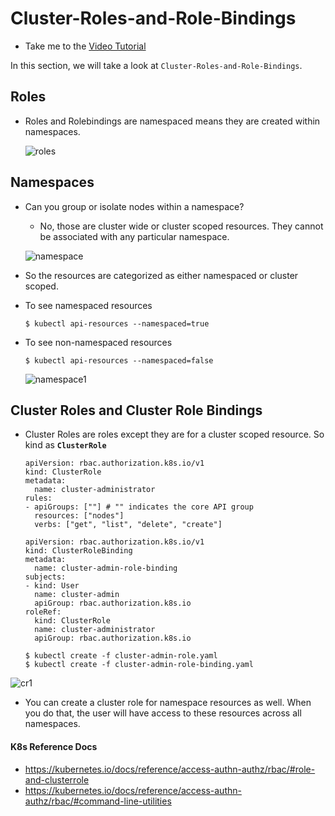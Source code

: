 # Cluster-Roles-and-Role-Bindings

  - Take me to the [Video Tutorial](https://kodekloud.com/topic/cluster-roles-and-role-bindings/)

In this section, we will take a look at `Cluster-Roles-and-Role-Bindings`.

## Roles
- Roles and Rolebindings are namespaced means they are created within namespaces.

  ![roles](../../images/roles.PNG)

## Namespaces
- Can you group or isolate nodes within a namespace?
  - No, those are cluster wide or cluster scoped resources. They cannot be associated with any particular namespace.

  ![namespace](../../images/namespace.PNG)

- So the resources are categorized as either namespaced or cluster scoped.

- To see namespaced resources
  ```
  $ kubectl api-resources --namespaced=true
  ```
- To see non-namespaced resources
  ```
  $ kubectl api-resources --namespaced=false
  ```

  ![namespace1](../../images/namespace1.PNG)

## Cluster Roles and Cluster Role Bindings
- Cluster Roles are roles except they are for a cluster scoped resource. So kind as **`ClusterRole`**
  ```
  apiVersion: rbac.authorization.k8s.io/v1
  kind: ClusterRole
  metadata:
    name: cluster-administrator
  rules:
  - apiGroups: [""] # "" indicates the core API group
    resources: ["nodes"]
    verbs: ["get", "list", "delete", "create"]
  ```
  ```
  apiVersion: rbac.authorization.k8s.io/v1
  kind: ClusterRoleBinding
  metadata:
    name: cluster-admin-role-binding
  subjects:
  - kind: User
    name: cluster-admin
    apiGroup: rbac.authorization.k8s.io
  roleRef:
    kind: ClusterRole
    name: cluster-administrator
    apiGroup: rbac.authorization.k8s.io
  ```
  ```
  $ kubectl create -f cluster-admin-role.yaml
  $ kubectl create -f cluster-admin-role-binding.yaml
  ```

 ![cr1](../../images/cr1.PNG)

- You can create a cluster role for namespace resources as well. When you do that, the user will have access to these resources across all namespaces.

#### K8s Reference Docs

- https://kubernetes.io/docs/reference/access-authn-authz/rbac/#role-and-clusterrole
- https://kubernetes.io/docs/reference/access-authn-authz/rbac/#command-line-utilities


